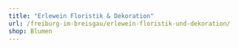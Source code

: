 ```yaml
---
title: "Erlewein Floristik & Dekoration"
url: /freiburg-im-breisgau/erlewein-floristik-und-dekoration/
shop: Blumen
---
```

